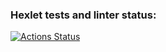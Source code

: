 ### Hexlet tests and linter status:
[![Actions Status](https://github.com/befayer/java-project-61/workflows/hexlet-check/badge.svg)](https://github.com/befayer/java-project-61/actions)